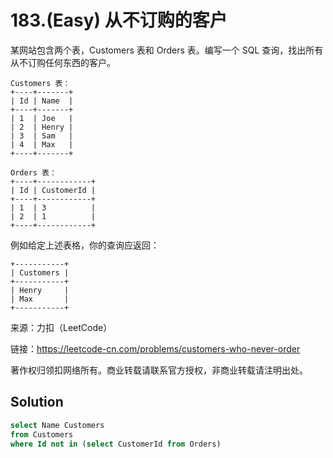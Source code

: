 # 183.(Easy) 从不订购的客户


某网站包含两个表，Customers 表和 Orders 表。编写一个 SQL 查询，找出所有从不订购任何东西的客户。

```
Customers 表：
+----+-------+
| Id | Name  |
+----+-------+
| 1  | Joe   |
| 2  | Henry |
| 3  | Sam   |
| 4  | Max   |
+----+-------+

Orders 表：
+----+------------+
| Id | CustomerId |
+----+------------+
| 1  | 3          |
| 2  | 1          |
+----+------------+
```

例如给定上述表格，你的查询应返回：
```
+-----------+
| Customers |
+-----------+
| Henry     |
| Max       |
+-----------+
```

来源：力扣（LeetCode）

链接：https://leetcode-cn.com/problems/customers-who-never-order 

著作权归领扣网络所有。商业转载请联系官方授权，非商业转载请注明出处。



## Solution 


```sql
select Name Customers
from Customers 
where Id not in (select CustomerId from Orders)
```
    